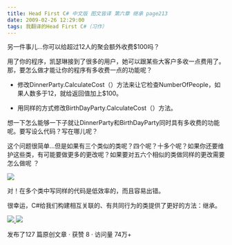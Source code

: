 ```yaml
---
title: Head First C# 中文版 图文皆译 第六章 继承 page213
date: 2009-02-26 12:29:00
tags: 我翻译的Head First C#（习作）
---
```

另一件事儿...你可以给超过12人的聚会额外收费$100吗？

用了你的程序，凯瑟琳接到了很多的用户，她可以跟某些大客户多收一点费用了。那，要怎么做才能让你的程序有多收费一点的功能呢？

*  修改DinnerParty.CalculateCost（）方法来让它检查NumberOfPeople，如果人数多于12，就给返回值加上$100。 

*  用同样的方式修改BirthDayParty.CalculateCost（）方法。 

想一下怎么能够一下子就让DinnerParty和BirthDayParty同时具有多收费的功能呢。要写设么代码？写在哪儿呢？

这个问题很简单...但是如果有三个类似的类呢？四个呢？十多个呢？如果你还要维护这些类，有可能要做更多的更改呢？如果要对五六个相似的类做同样的更改需要怎么做呢
？

![](https://p-blog.csdn.net/images/p_blog_csdn_net/cuipengfei1/EntryImages/20090226/2009-02-26_12-19-34.jpg)

对！在多个类中写同样的代码是低效率的，而且容易出错。

很幸运，C#给我们构建相互关联的、有共同行为的类提供了更好的方法：继承。



[ ![](https://profile.csdnimg.cn/5/2/5/3_cuipengfei1)
![](https://g.csdnimg.cn/static/user-reg-year/1x/11.png)
](https://blog.csdn.net/cuipengfei1)



发布了127 篇原创文章  ·  获赞 8  ·  访问量 74万+

